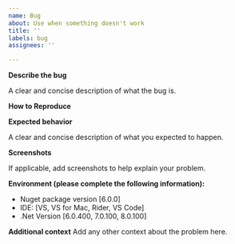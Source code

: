 ```yaml
---
name: Bug
about: Use when something doesn't work
title: ''
labels: bug
assignees: ''

---
```


**Describe the bug**

A clear and concise description of what the bug is.


**How to Reproduce**


**Expected behavior**

A clear and concise description of what you expected to happen.


**Screenshots**

If applicable, add screenshots to help explain your problem.


**Environment (please complete the following information):**
 - Nuget package version [6.0.0]
 - IDE: [VS, VS for Mac, Rider, VS Code]
 - .Net Version [6.0.400, 7.0.100, 8.0.100]


**Additional context**
Add any other context about the problem here.
